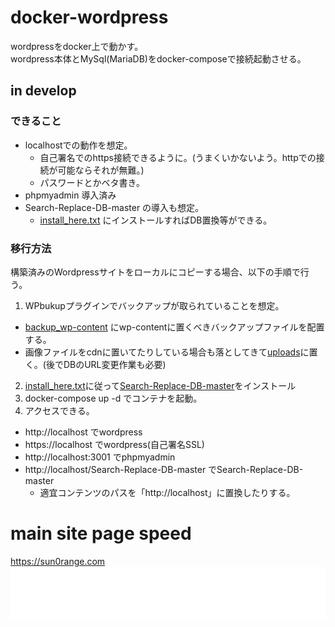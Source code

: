 # docker-wordpress

wordpressをdocker上で動かす。  
wordpress本体とMySql(MariaDB)をdocker-composeで接続起動させる。

## in develop

### できること

- localhostでの動作を想定。
  - 自己署名でのhttps接続できるように。(うまくいかないよう。httpでの接続が可能ならそれが無難。)
  - パスワードとかベタ書き。
- phpmyadmin 導入済み
- Search-Replace-DB-master の導入も想定。
  - [ install_here.txt](Search-Replace-DB-master%2F%20install_here.txt) にインストールすればDB置換等ができる。

### 移行方法

構築済みのWordpressサイトをローカルにコピーする場合、以下の手順で行う。
1. WPbukupプラグインでバックアップが取られていることを想定。
  - [backup_wp-content](backup_wp-content) にwp-contentに置くべきバックアップファイルを配置する。
  - 画像ファイルをcdnに置いてたりしている場合も落としてきて[uploads](backup_wp-content%2Fuploads)に置く。(後でDBのURL変更作業も必要)
2. [install_here.txt](Search-Replace-DB-master%2F%20install_here.txt)に従って[Search-Replace-DB-master](https://interconnectit.com/search-and-replace-for-wordpress-databases/)をインストール
3. docker-compose up -d でコンテナを起動。
4. アクセスできる。
  - http://localhost でwordpress
  - https://localhost でwordpress(自己署名SSL)
  - http://localhost:3001 でphpmyadmin
  - http://localhost/Search-Replace-DB-master でSearch-Replace-DB-master
    - 適宜コンテンツのパスを「http://localhost」に置換したりする。 


# main site page speed
https://sun0range.com  
<img alt="pagespeed" src="./github-metrics-pagespeed.svg" />
